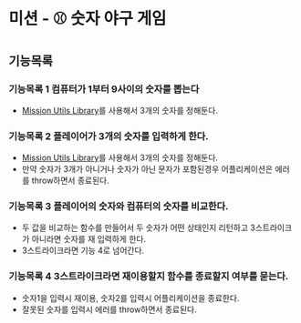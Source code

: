 # 미션 - ⚾️ 숫자 야구 게임

## 기능목록

### 기능목록 1 컴퓨터가 1부터 9사이의 숫자를 뽑는다
* [Mission Utils Library](https://github.com/woowacourse-projects/javascript-mission-utils#mission-utils)를 사용해서 3개의 숫자를 정해둔다.
### 기능목록 2 플레이어가 3개의 숫자를 입력하게 한다.
* [Mission Utils Library](https://github.com/woowacourse-projects/javascript-mission-utils#mission-utils)를 사용해서 3개의 숫자를 정해둔다. 
* 만약 숫자가 3개가 아니거나 숫자가 아닌 문자가 포함된경우 어플리케이션은 에러를 throw하면서 종료된다.
### 기능목록 3 플레이어의 숫자와 컴퓨터의 숫자를 비교한다.
* 두 값을 비교하는 함수를 만들어서 두 숫자가 어떤 상태인지 리턴하고 3스트라이크가 아니라면 숫자를 재 입력하게 한다.
* 3스트라이크라면 기능 4로 넘어간다.

### 기능목록 4 3스트라이크라면 재이용할지 함수를 종료할지 여부를 묻는다.
* 숫자1을 입력시 재이용, 숫자2를 입력시 어플리케이션을 종료한다.
* 잘못된 숫자를 입력시 에러를 throw하면서 종료된다.